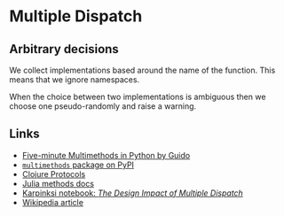 Multiple Dispatch
=================

Arbitrary decisions
-------------------

We collect implementations based around the name of the function.  This
means that we ignore namespaces.

When the choice between two implementations is ambiguous then we choose one
pseudo-randomly and raise a warning.


Links
-----

*   [Five-minute Multimethods in Python by Guido](http://www.artima.com/weblogs/viewpost.jsp?thread=101605)
*   [`multimethods` package on PyPI](https://pypi.python.org/pypi/multimethods)
*   [Clojure Protocols](http://clojure.org/protocols)
*   [Julia methods docs](http://julia.readthedocs.org/en/latest/manual/methods/)
*   [Karpinksi notebook: *The Design Impact of Multiple Dispatch*](http://nbviewer.ipython.org/gist/StefanKarpinski/b8fe9dbb36c1427b9f22)
*   [Wikipedia article](http://en.wikipedia.org/wiki/Multiple_dispatch)
